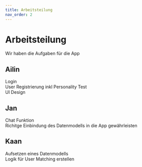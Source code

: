 ```yaml
---
title: Arbeitsteilung
nav_order: 2
---
```


# Arbeitsteilung
Wir haben die Aufgaben für die App

## Ailin
Login  
User Registrierung inkl Personality Test  
UI Design

## Jan
Chat Funktion  
Richitge Einbindung des Datenmodells in die App gewährleisten

## Kaan
Aufsetzen eines Datenmodells  
Logik für User Matching erstellen
